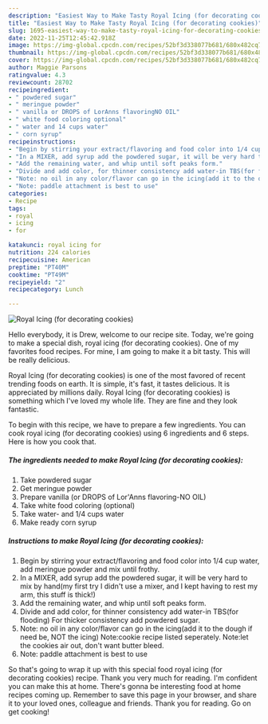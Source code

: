 ```yaml
---
description: "Easiest Way to Make Tasty Royal Icing (for decorating cookies)"
title: "Easiest Way to Make Tasty Royal Icing (for decorating cookies)"
slug: 1695-easiest-way-to-make-tasty-royal-icing-for-decorating-cookies
date: 2022-11-25T12:45:42.918Z
image: https://img-global.cpcdn.com/recipes/52bf3d338077b681/680x482cq70/royal-icing-for-decorating-cookies-recipe-main-photo.jpg
thumbnail: https://img-global.cpcdn.com/recipes/52bf3d338077b681/680x482cq70/royal-icing-for-decorating-cookies-recipe-main-photo.jpg
cover: https://img-global.cpcdn.com/recipes/52bf3d338077b681/680x482cq70/royal-icing-for-decorating-cookies-recipe-main-photo.jpg
author: Maggie Parsons
ratingvalue: 4.3
reviewcount: 28702
recipeingredient:
- " powdered sugar"
- " meringue powder"
- " vanilla or DROPS of LorAnns flavoringNO OIL"
- " white food coloring optional"
- " water and 14 cups water"
- " corn syrup"
recipeinstructions:
- "Begin by stirring your extract/flavoring and food color into 1/4 cup water, add meringue powder and mix until frothy."
- "In a MIXER, add syrup add the powdered sugar, it will be very hard to mix by hand(my first try I didn&#39;t use a mixer, and I kept having to rest my arm, this stuff is thick!)"
- "Add the remaining water, and whip until soft peaks form."
- "Divide and add color, for thinner consistency add water-in TBS(for flooding) For thicker consistency add powdered sugar."
- "Note: no oil in any color/flavor can go in the icing(add it to the dough if need be, NOT the icing) Note:cookie recipe listed seperately. Note:let the cookies air out, don&#39;t want butter bleed."
- "Note: paddle attachment is best to use"
categories:
- Recipe
tags:
- royal
- icing
- for

katakunci: royal icing for 
nutrition: 224 calories
recipecuisine: American
preptime: "PT40M"
cooktime: "PT49M"
recipeyield: "2"
recipecategory: Lunch

---
```



![Royal Icing (for decorating cookies)](https://img-global.cpcdn.com/recipes/52bf3d338077b681/680x482cq70/royal-icing-for-decorating-cookies-recipe-main-photo.jpg)

Hello everybody, it is Drew, welcome to our recipe site. Today, we're going to make a special dish, royal icing (for decorating cookies). One of my favorites food recipes. For mine, I am going to make it a bit tasty. This will be really delicious.



Royal Icing (for decorating cookies) is one of the most favored of recent trending foods on earth. It is simple, it's fast, it tastes delicious. It is appreciated by millions daily. Royal Icing (for decorating cookies) is something which I've loved my whole life. They are fine and they look fantastic.


To begin with this recipe, we have to prepare a few ingredients. You can cook royal icing (for decorating cookies) using 6 ingredients and 6 steps. Here is how you cook that.

<!--inarticleads1-->

##### The ingredients needed to make Royal Icing (for decorating cookies):

1. Take  powdered sugar
1. Get  meringue powder
1. Prepare  vanilla (or DROPS of Lor&#39;Anns flavoring-NO OIL)
1. Take  white food coloring (optional)
1. Take  water- and 1/4 cups water
1. Make ready  corn syrup




<!--inarticleads2-->

##### Instructions to make Royal Icing (for decorating cookies):

1. Begin by stirring your extract/flavoring and food color into 1/4 cup water, add meringue powder and mix until frothy.
1. In a MIXER, add syrup add the powdered sugar, it will be very hard to mix by hand(my first try I didn&#39;t use a mixer, and I kept having to rest my arm, this stuff is thick!)
1. Add the remaining water, and whip until soft peaks form.
1. Divide and add color, for thinner consistency add water-in TBS(for flooding) For thicker consistency add powdered sugar.
1. Note: no oil in any color/flavor can go in the icing(add it to the dough if need be, NOT the icing) Note:cookie recipe listed seperately. Note:let the cookies air out, don&#39;t want butter bleed.
1. Note: paddle attachment is best to use




So that's going to wrap it up with this special food royal icing (for decorating cookies) recipe. Thank you very much for reading. I'm confident you can make this at home. There's gonna be interesting food at home recipes coming up. Remember to save this page in your browser, and share it to your loved ones, colleague and friends. Thank you for reading. Go on get cooking!
